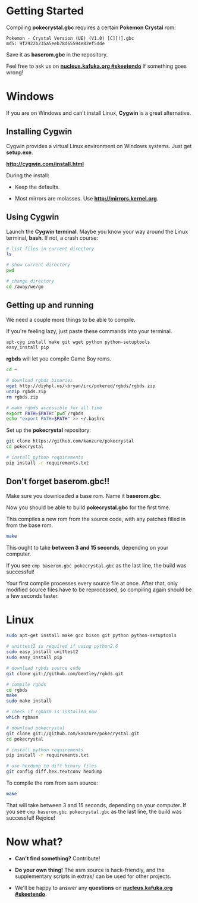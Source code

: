# Getting Started

Compiling **pokecrystal.gbc** requires a certain **Pokemon Crystal** rom:

```
Pokemon - Crystal Version (UE) (V1.0) [C][!].gbc
md5: 9f2922b235a5eeb78d65594e82ef5dde
```

Save it as **baserom.gbc** in the repository.


Feel free to ask us on **[nucleus.kafuka.org #skeetendo](https://kiwiirc.com/client/irc.nolimitzone.com/?#skeetendo)** if something goes wrong!

# Windows

If you are on Windows and can't install Linux, **Cygwin** is a great alternative.

## Installing Cygwin

Cygwin provides a virtual Linux environment on Windows systems. Just get **setup.exe**.

**http://cygwin.com/install.html**

During the install:

* Keep the defaults.

* Most mirrors are molasses. Use **http://mirrors.kernel.org**.


## Using Cygwin

Launch the **Cygwin terminal**. Maybe you know your way around the Linux terminal, **bash**. If not, a crash course:
```bash
# list files in current directory
ls

# show current directory
pwd

# change directory
cd /away/we/go
```


## Getting up and running

We need a couple more things to be able to compile.

If you're feeling lazy, just paste these commands into your terminal.

```bash
apt-cyg install make git wget python python-setuptools
easy_install pip
```

**rgbds** will let you compile Game Boy roms.

```bash
cd ~

# download rgbds binaries
wget http://diyhpl.us/~bryan/irc/pokered/rgbds/rgbds.zip
unzip rgbds.zip
rm rgbds.zip

# make rgbds accessible for all time
export PATH=$PATH:`pwd`/rgbds
echo "export PATH=$PATH" >> ~/.bashrc
```

Set up the **pokecrystal** repository:

```bash
git clone https://github.com/kanzure/pokecrystal
cd pokecrystal

# install python requirements
pip install -r requirements.txt
```

## Don't forget baserom.gbc!!

Make sure you downloaded a base rom. Name it **baserom.gbc**.

Now you should be able to build **pokecrystal.gbc** for the first time.

This compiles a new rom from the source code, with any patches filled in from the base rom.
```bash
make
```

This ought to take **between 3 and 15 seconds**, depending on your computer.

If you see `cmp baserom.gbc pokecrystal.gbc` as the last line, the build was successful!

Your first compile processes every source file at once. After that, only modified source files have to be reprocessed, so compiling again should be a few seconds faster.


# Linux

```bash
sudo apt-get install make gcc bison git python python-setuptools 

# unittest2 is required if using python2.6
sudo easy_install unittest2
sudo easy_install pip

# download rgbds source code
git clone git://github.com/bentley/rgbds.git

# compile rgbds
cd rgbds
make
sudo make install

# check if rgbasm is installed now
which rgbasm

# download pokecrystal
git clone git://github.com/kanzure/pokecrystal.git
cd pokecrystal

# install python requirements
pip install -r requirements.txt

# use hexdump to diff binary files
git config diff.hex.textconv hexdump
```

To compile the rom from asm source:
```bash
make
```

That will take between 3 and 15 seconds, depending on your computer. If you see `cmp baserom.gbc pokecrystal.gbc` as the last line, the build was successful! Rejoice!


# Now what?

* **Can't find something?** Contribute!

* **Do your own thing!** The asm source is hack-friendly, and the supplementary scripts in extras/ can be used for other projects.

* We'll be happy to answer any **questions** on **[nucleus.kafuka.org #skeetendo](https://kiwiirc.com/client/irc.nolimitzone.com/?#skeetendo)**.

